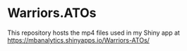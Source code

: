 # Warriors.ATOs

This repository hosts the mp4 files used in my Shiny app at https://mbanalytics.shinyapps.io/Warriors-ATOs/
